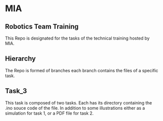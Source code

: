 # MIA
## Robotics Team Training
This Repo is designated for the tasks of the technical training hosted by MIA.

## Hierarchy
The Repo is formed of branches each branch contains the files of a specific task.

## Task_3
This task is composed of two tasks.
Each has its directory containing the .ino souce code of the file.
In addition to some illustrations either as a simulation for task 1,
or a PDF file for task 2.

